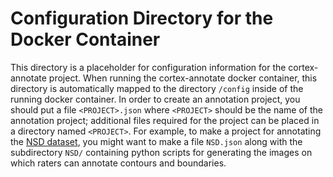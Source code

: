 # Configuration Directory for the Docker Container

This directory is a placeholder for configuration information for the
cortex-annotate project. When running the cortex-annotate docker container, this
directory is automatically mapped to the directory `/config` inside of the
running docker container. In order to create an annotation project, you should
put a file `<PROJECT>.json` where `<PROJECT>` should be the name of the
annotation project; additional files required for the project can be placed in a
directory named `<PROJECT>`. For example, to make a project for annotating the
[NSD dataset](http://naturalscenesdataset.org/), you might want to make a file
`NSD.json` along with the subdirectory `NSD/` containing python scripts for
generating the images on which raters can annotate contours and boundaries.

